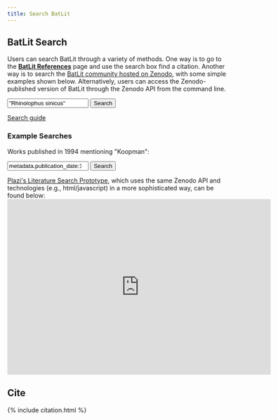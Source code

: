 ```yaml
---
title: Search BatLit
---
```


## <a name="search"></a>BatLit Search

Users can search BatLit through a variety of methods. One way is to go to the [**BatLit References**](refs) page and use the search box find a citation. Another way is to search the [BatLit community hosted on Zenodo](https://zenodo.org/communities/batlit/), with some simple examples shown below. Alternatively, users can access the Zenodo-published version of BatLit through the Zenodo API from the command line. 

<form class="searchbox" action="https://zenodo.org/communities/batlit">
  <input type="search" id="name" name="q" placeholder="Search BatLit..." value="&quot;Rhinolophus sinicus&quot;"/>
  <button type="submit">Search</button>
</form><a href="https://zenodo.org/help/search">Search guide</a>

### Example Searches

Works published in 1994 mentioning "Koopman": 

<form class="searchbox" action="https://zenodo.org/communities/batlit">
  <input type="search" id="name" name="q" placeholder="Search BatLit..." value="metadata.publication_date:1994 Koopman"/>
  <button type="submit">Search</button>
</form>

<p></p>
<div/>

[Plazi's Literature Search Prototype](https://stage.plazi.org/litsearch/), which uses the same Zenodo API and technologies (e.g., html/javascript) in a more sophisticated way, can be found below: 
<embed src="https://stage.plazi.org/litsearch/" style="width:600px; height: 400px;">

<div/>


## Cite 

{% include citation.html %}

